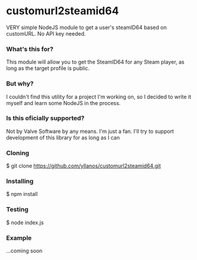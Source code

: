 # customurl2steamid64
VERY simple NodeJS module to get a user's steamID64 based on customURL. No API key needed.

### What's this for?
This module will allow you to get the SteamID64 for any Steam player, as long as the target profile is public. 

### But why?
I couldn't find this utility for a project I'm working on, so I decided to write it myself and learn some NodeJS in the process.

### Is this oficially supported?
Not by Valve Software by any means. I'm just a fan. I'll try to support development of this library for as long as I can

### Cloning
  $ git clone https://github.com/yllanos/customurl2steamid64.git

### Installing
  $ npm install

### Testing
  $ node index.js

### Example
...coming soon
